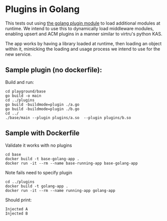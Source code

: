 # Plugins in Golang

This tests out using [the golang plugin module](https://pkg.go.dev/plugin) to load additional modules at runtime. We intend to use this to dynamically load middleware modules, enabling upsert and ACM plugins in a manner similar to virtru's python KAS.

The app works by having a library loaded at runtime, then loading an object within it, mimicking the loading and usage process we intend to use for the new service.

## Sample plugin (no dockerfile):

Build and run:

```
cd playground/base
go build -o main
cd ../plugins
go build -buildmode=plugin ./a.go
go build -buildmode=plugin ./b.go
cd ../
./base/main --plugin plugins/a.so  --plugin plugins/b.so
```

## Sample with Dockerfile

Validate it works with no plugins

```
cd base
docker build -t base-golang-app .
docker run -it --rm --name base-running-app base-golang-app
```
Note fails need to specify plugin

```
cd ../plugins
docker build -t golang-app .
docker run -it --rm --name running-app golang-app
```

Should print:

```
Injected A
Injected B
```
